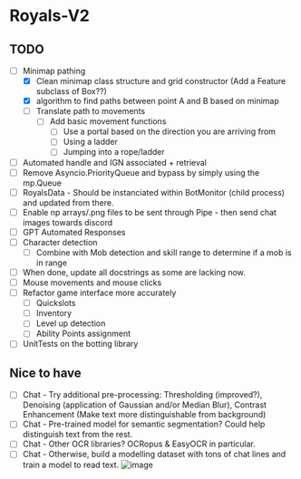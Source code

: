 # Royals-V2

## TODO
- [ ] Minimap pathing
  - [x] Clean minimap class structure and grid constructor (Add a Feature subclass of Box??)
  - [x] algorithm to find paths between point A and B based on minimap
  - [ ] Translate path to movements
    - [ ] Add basic movement functions
      - [ ] Use a portal based on the direction you are arriving from
      - [ ] Using a ladder
      - [ ] Jumping into a rope/ladder
- [ ] Automated handle and IGN associated + retrieval
- [ ] Remove Asyncio.PriorityQueue and bypass by simply using the mp.Queue
- [ ] RoyalsData - Should be instanciated within BotMonitor (child process) and updated from there.
- [ ] Enable np arrays/.png files to be sent through Pipe - then send chat images towards discord
- [ ] GPT Automated Responses
- [ ] Character detection
  - [ ] Combine with Mob detection and skill range to determine if a mob is in range
- [ ] When done, update all docstrings as some are lacking now.
- [ ] Mouse movements and mouse clicks
- [ ] Refactor game interface more accurately
  - [ ] Quickslots
  - [ ] Inventory
  - [ ] Level up detection
  - [ ] Ability Points assignment
- [ ] UnitTests on the botting library

## Nice to have
  - [ ] Chat - Try additional pre-processing: Thresholding (improved?), Denoising (application of Gaussian and/or Median Blur), Contrast Enhancement (Make text more distinguishable from background)
  - [ ] Chat - Pre-trained model for semantic segmentation? Could help distinguish text from the rest.
  - [ ] Chat - Other OCR libraries? OCRopus & EasyOCR in particular.
  - [ ] Chat - Otherwise, build a modelling dataset with tons of chat lines and train a model to read text.
![image](https://github.com/FlawlessNa/Royals-V2/assets/106719178/c2620077-d36e-4a8d-b39b-f200a196cd2e)
